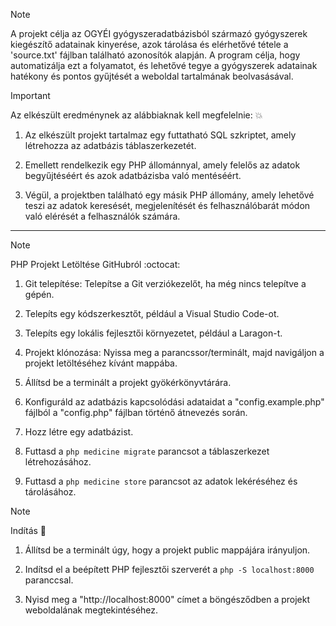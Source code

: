 > [!NOTE]
> A projekt célja az OGYÉI gyógyszeradatbázisból származó gyógyszerek kiegészítő adatainak kinyerése, azok tárolása és elérhetővé tétele a 'source.txt' fájlban található azonosítók alapján. A program célja, hogy automatizálja ezt a folyamatot, és lehetővé tegye a gyógyszerek adatainak hatékony és pontos gyűjtését a weboldal tartalmának beolvasásával.


> [!IMPORTANT]
> Az elkészült eredménynek az alábbiaknak kell megfelelnie: :boom:

1. Az elkészült projekt tartalmaz egy futtatható SQL szkriptet, amely létrehozza az adatbázis táblaszerkezetét.

2. Emellett rendelkezik egy PHP állománnyal, amely felelős az adatok begyűjtéséért és azok adatbázisba való mentéséért.

3. Végül, a projektben található egy másik PHP állomány, amely lehetővé teszi az adatok keresését, megjelenítését és felhasználóbarát módon való elérését a felhasználók számára.

-------------------------------------------------------------------------------------------------------------

> [!NOTE]
> PHP Projekt Letöltése GitHubról :octocat:

1. Git telepítése: Telepítse a Git verziókezelőt, ha még nincs telepítve a gépén.

2. Telepíts egy kódszerkesztőt, például a Visual Studio Code-ot.

3. Telepíts egy lokális fejlesztői környezetet, például a Laragon-t.

4. Projekt klónozása: Nyissa meg a parancssor/terminált, majd navigáljon a projekt letöltéséhez kívánt mappába.

5. Állítsd be a terminált a projekt gyökérkönyvtárára.

6. Konfiguráld az adatbázis kapcsolódási adataidat a "config.example.php" fájlból a "config.php" fájlban történő átnevezés során.

7. Hozz létre egy adatbázist.

8. Futtasd a `php medicine migrate` parancsot a táblaszerkezet létrehozásához.

9. Futtasd a `php medicine store` parancsot az adatok lekéréséhez és tárolásához.

> [!NOTE]
> Indítás :running:

1. Állítsd be a terminált úgy, hogy a projekt public mappájára irányuljon.

2. Indítsd el a beépített PHP fejlesztői szerverét a `php -S localhost:8000` paranccsal.

3. Nyisd meg a "http://localhost:8000" címet a böngésződben a projekt weboldalának megtekintéséhez.
